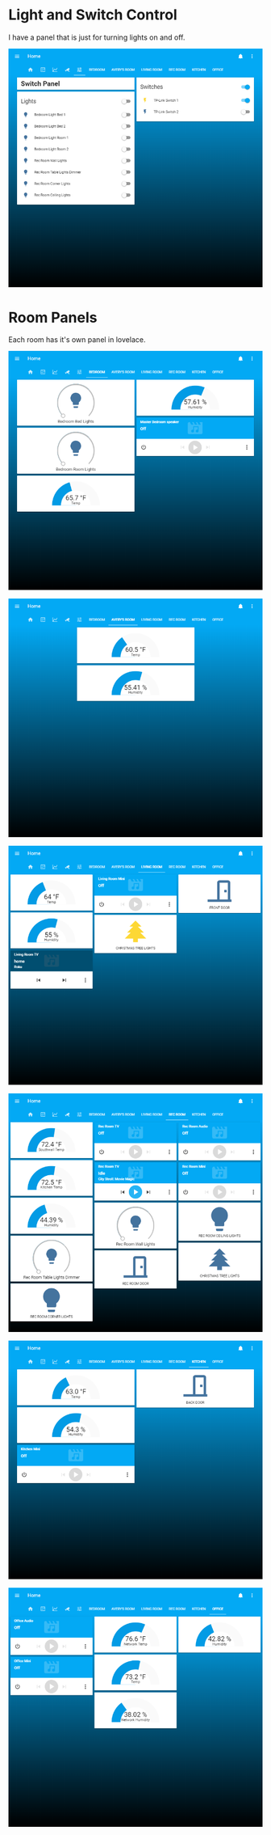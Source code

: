 # Light and Switch Control
I have a panel that is just for turning lights on and off.

![switch screen](github/images/lovelace-dec2018-04.png)

# Room Panels
Each room has it's own panel in lovelace.

![lovelace screen](github/images/lovelace-dec2018-05.png)

![lovelace screen](github/images/lovelace-dec2018-06.png)

![lovelace screen](github/images/lovelace-dec2018-07.png)

![lovelace screen](github/images/lovelace-dec2018-08.png)

![lovelace screen](github/images/lovelace-dec2018-09.png)

![lovelace screen](github/images/lovelace-dec2018-10.png)